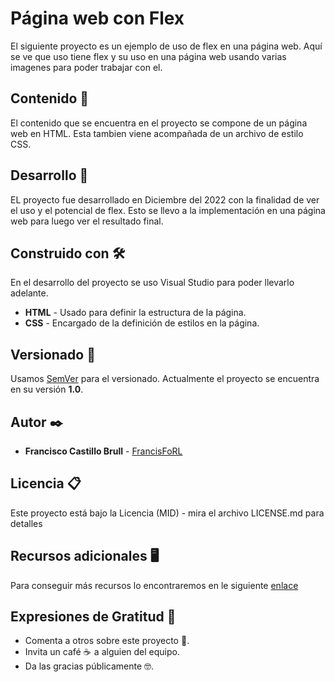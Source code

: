 # Página web con Flex
El siguiente proyecto es un ejemplo de uso de flex en una página web. Aquí se ve que uso tiene flex y su uso en una página web usando varias imagenes para poder trabajar con el. 

## Contenido 🚀
El contenido que se encuentra en el proyecto se compone de un página web en HTML. Esta tambien viene acompañada de un archivo de estilo CSS.

## Desarrollo 🔧
EL proyecto fue desarrollado en Diciembre del 2022 con la finalidad de ver el uso y el potencial de flex. Esto se llevo a la implementación en una página web para luego ver el  resultado final.

## Construido con 🛠

En el desarrollo del proyecto se uso Visual Studio para poder llevarlo adelante.

+ **HTML** - Usado para definir la estructura de la página.
+ **CSS** - Encargado de la definición de estilos en la página.

## Versionado 📌

Usamos [SemVer](https://semver.org/) para el versionado. Actualmente el proyecto se encuentra en su versión **1.0**.

## Autor ✒️ 

+ **Francisco Castillo Brull** - [FrancisFoRL](https://github.com/FrancisFoRL)

## Licencia 📋

Este proyecto está bajo la Licencia (MID) - mira el archivo LICENSE.md para detalles

## Recursos adicionales 🖥

Para conseguir más recursos lo encontraremos en le siguiente [enlace](https://github.com/FrancisFoRL/CastilloBrullFrancisco_GitHubMarkDown_practica01)

## Expresiones de Gratitud 🎁

+ Comenta a otros sobre este proyecto 📢.
+ Invita un café ☕  a alguien del equipo.
+ Da las gracias públicamente 🤓.
